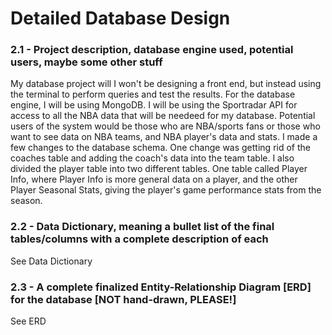 # Detailed Database Design

### 2.1 - Project description, database engine used, potential users, maybe some other stuff

My database project will  I won't be designing a front end, but instead using the terminal to perform queries and test the results. For the database engine, I will be using MongoDB. I will be using the Sportradar API for access to all the NBA data that will be needeed for my database. Potential users of the system would be those who are NBA/sports fans or those who want to see data on NBA teams, and NBA player's data and stats. I made a few changes to the database schema. One change was getting rid of the coaches table and adding the coach's data into the team table. I also divided the player table into two different tables. One table called Player Info, where Player Info is more general data on a player, and the other Player Seasonal Stats, giving the player's game performance stats from the season. 

### 2.2 - Data Dictionary, meaning a bullet list of the final tables/columns with a complete description of each 

 See Data Dictionary 

### 2.3 - A complete finalized Entity-Relationship Diagram [ERD] for the database [NOT hand-drawn, PLEASE!]
  
  See ERD
